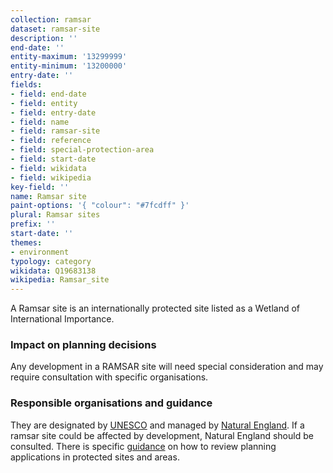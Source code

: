 ```yaml
---
collection: ramsar
dataset: ramsar-site
description: ''
end-date: ''
entity-maximum: '13299999'
entity-minimum: '13200000'
entry-date: ''
fields:
- field: end-date
- field: entity
- field: entry-date
- field: name
- field: ramsar-site
- field: reference
- field: special-protection-area
- field: start-date
- field: wikidata
- field: wikipedia
key-field: ''
name: Ramsar site
paint-options: '{ "colour": "#7fcdff" }'
plural: Ramsar sites
prefix: ''
start-date: ''
themes:
- environment
typology: category
wikidata: Q19683138
wikipedia: Ramsar_site
---
```

A Ramsar site is an internationally protected site listed as a Wetland of International Importance.

### Impact on planning decisions

Any development in a RAMSAR site will need special consideration and may require consultation with specific organisations. 

### Responsible organisations and guidance

They are designated by [UNESCO](https://en.unesco.org/) and managed by [Natural England](https://www.gov.uk/government/organisations/natural-england). If a ramsar site could be affected by development, Natural England should be consulted. There is specific [guidance](https://www.gov.uk/guidance/protected-sites-and-areas-how-to-review-planning-applications) on how to review planning applications in protected sites and areas.
